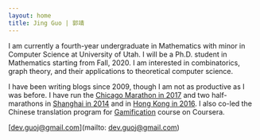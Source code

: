 ```yaml
---
layout: home
title: Jing Guo | 郭靖
---
```


I am currently a fourth-year undergraduate in Mathematics with minor in Computer Science at University of Utah. I will be a Ph.D. student in Mathematics starting from Fall, 2020. I am interested in combinatorics, graph theory, and their applications to theoretical computer science.

I have been writing blogs since 2009, though I am not as productive as I was before. I have run the [Chicago Marathon in 2017](images/chicago-marathon.png) and two half-marathons in [Shanghai in 2014](images/half-marathon.jpg) and in [Hong Kong in 2016](images/hk-hf-marathon.pdf). I also co-led the Chinese translation program for [Gamification](images/translation.pdf) course on Coursera.

[dev.guoj@gmail.com](mailto: dev.guoj@gmail.com)
